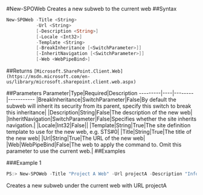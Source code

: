 #New-SPOWeb
Creates a new subweb to the current web
##Syntax
```powershell
New-SPOWeb -Title <String>
           -Url <String>
           [-Description <String>]
           [-Locale <Int32>]
           -Template <String>
           [-BreakInheritance [<SwitchParameter>]]
           [-InheritNavigation [<SwitchParameter>]]
           [-Web <WebPipeBind>]
```


##Returns
```[Microsoft.SharePoint.Client.Web](https://msdn.microsoft.com/en-us/library/microsoft.sharepoint.client.web.aspx)```

##Parameters
Parameter|Type|Required|Description
---------|----|--------|-----------
|BreakInheritance|SwitchParameter|False|By default the subweb will inherit its security from its parent, specify this switch to break this inheritance|
|Description|String|False|The description of the new web|
|InheritNavigation|SwitchParameter|False|Specifies whether the site inherits navigation.|
|Locale|Int32|False||
|Template|String|True|The site definition template to use for the new web, e.g. STS#0|
|Title|String|True|The title of the new web|
|Url|String|True|The URL of the new web|
|Web|WebPipeBind|False|The web to apply the command to. Omit this parameter to use the current web.|
##Examples

###Example 1
```powershell
PS:> New-SPOWeb -Title "Project A Web" -Url projectA -Description "Information about Project A" -Locale 1033 -Template "STS#0"
```
Creates a new subweb under the current web with URL projectA
